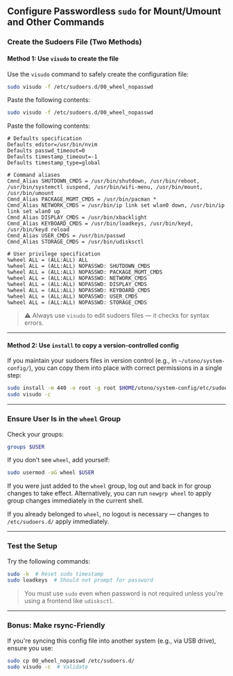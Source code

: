 ## Configure Passwordless `sudo` for Mount/Umount and Other Commands

### Create the Sudoers File (Two Methods)

#### Method 1: Use `visudo` to create the file

Use the `visudo` command to safely create the configuration file:

```bash
sudo visudo -f /etc/sudoers.d/00_wheel_nopasswd
```

Paste the following contents:

```bash
sudo visudo -f /etc/sudoers.d/00_wheel_nopasswd
```

Paste the following contents:

```sudoers
# Defaults specification
Defaults editor=/usr/bin/nvim
Defaults passwd_timeout=0
Defaults timestamp_timeout=-1
Defaults timestamp_type=global

# Command aliases
Cmnd_Alias SHUTDOWN_CMDS = /usr/bin/shutdown, /usr/bin/reboot, /usr/bin/systemctl suspend, /usr/bin/wifi-menu, /usr/bin/mount, /usr/bin/umount
Cmnd_Alias PACKAGE_MGMT_CMDS = /usr/bin/pacman *
Cmnd_Alias NETWORK_CMDS = /usr/bin/ip link set wlan0 down, /usr/bin/ip link set wlan0 up
Cmnd_Alias DISPLAY_CMDS = /usr/bin/xbacklight
Cmnd_Alias KEYBOARD_CMDS = /usr/bin/loadkeys, /usr/bin/keyd, /usr/bin/keyd reload
Cmnd_Alias USER_CMDS = /usr/bin/passwd
Cmnd_Alias STORAGE_CMDS = /usr/bin/udisksctl

# User privilege specification
%wheel ALL = (ALL:ALL) ALL
%wheel ALL = (ALL:ALL) NOPASSWD: SHUTDOWN_CMDS
%wheel ALL = (ALL:ALL) NOPASSWD: PACKAGE_MGMT_CMDS
%wheel ALL = (ALL:ALL) NOPASSWD: NETWORK_CMDS
%wheel ALL = (ALL:ALL) NOPASSWD: DISPLAY_CMDS
%wheel ALL = (ALL:ALL) NOPASSWD: KEYBOARD_CMDS
%wheel ALL = (ALL:ALL) NOPASSWD: USER_CMDS
%wheel ALL = (ALL:ALL) NOPASSWD: STORAGE_CMDS
```

> ⚠️ Always use `visudo` to edit sudoers files — it checks for syntax errors.

---

#### Method 2: Use `install` to copy a version-controlled config

If you maintain your sudoers files in version control (e.g., in `~/utono/system-config/`), you can copy them into place with correct permissions in a single step:

```bash
sudo install -m 440 -o root -g root $HOME/utono/system-config/etc/sudoers.d/00_wheel_nopasswd /etc/sudoers.d/
sudo visudo -c
```

---

### Ensure User Is in the `wheel` Group

Check your groups:

```bash
groups $USER
```

If you don’t see `wheel`, add yourself:

```bash
sudo usermod -aG wheel $USER
```

If you were just added to the `wheel` group, log out and back in for group changes to take effect.
Alternatively, you can run `newgrp wheel` to apply group changes immediately in the current shell.

If you already belonged to `wheel`, no logout is necessary — changes to `/etc/sudoers.d/` apply immediately.

---

### Test the Setup

Try the following commands:

```bash
sudo -k  # Reset sudo timestamp
sudo loadkeys  # Should not prompt for password
```

> You must use `sudo` even when password is not required unless you're using a frontend like `udisksctl`.

---

### Bonus: Make rsync-Friendly

If you're syncing this config file into another system (e.g., via USB drive), ensure you use:

```bash
sudo cp 00_wheel_nopasswd /etc/sudoers.d/
sudo visudo -c  # Validate
```
